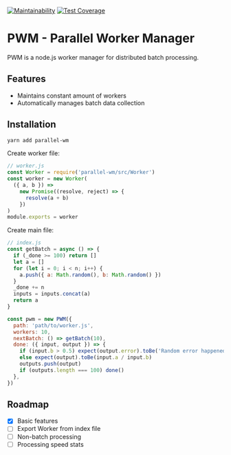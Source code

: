 [![Maintainability](https://api.codeclimate.com/v1/badges/6698397ad4dc0a99c171/maintainability)](https://codeclimate.com/github/ValeriaVG/pwm/maintainability) [![Test Coverage](https://api.codeclimate.com/v1/badges/6698397ad4dc0a99c171/test_coverage)](https://codeclimate.com/github/ValeriaVG/pwm/test_coverage)

# PWM - Parallel Worker Manager

PWM is a node.js worker manager for distributed batch processing.

## Features

* Maintains constant amount of workers
* Automatically manages batch data collection

## Installation

```bash
yarn add parallel-wm
```

Create worker file:

```js
// worker.js
const Worker = require('parallel-wm/src/Worker')
const worker = new Worker(
  ({ a, b }) =>
    new Promise((resolve, reject) => {
      resolve(a + b)
    })
)
module.exports = worker
```

Create main file:

```js
// index.js
const getBatch = async () => {
  if (_done >= 100) return []
  let a = []
  for (let i = 0; i < n; i++) {
    a.push({ a: Math.random(), b: Math.random() })
  }
  _done += n
  inputs = inputs.concat(a)
  return a
}

const pwm = new PWM({
  path: 'path/to/worker.js',
  workers: 10,
  nextBatch: () => getBatch(10),
  done: ({ input, output }) => {
    if (input.b > 0.5) expect(output.error).toBe('Random error happened')
    else expect(output).toBe(input.a / input.b)
    outputs.push(output)
    if (outputs.length === 100) done()
  },
})
```

## Roadmap

* [x] Basic features
* [ ] Export Worker from index file
* [ ] Non-batch processing
* [ ] Processing speed stats
